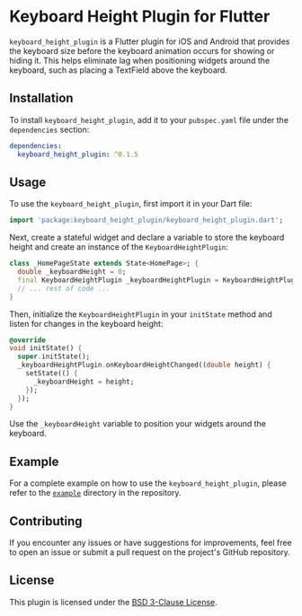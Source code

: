 # Keyboard Height Plugin for Flutter

`keyboard_height_plugin` is a Flutter plugin for iOS and Android that provides the keyboard size before the keyboard animation occurs for showing or hiding it. This helps eliminate lag when positioning widgets around the keyboard, such as placing a TextField above the keyboard.

## Installation

To install `keyboard_height_plugin`, add it to your `pubspec.yaml` file under the `dependencies` section:

```yaml
dependencies:
  keyboard_height_plugin: ^0.1.5
```

## Usage

To use the `keyboard_height_plugin`, first import it in your Dart file:

```dart
import 'package:keyboard_height_plugin/keyboard_height_plugin.dart';
```

Next, create a stateful widget and declare a variable to store the keyboard height and create an instance of the `KeyboardHeightPlugin`:

```dart
class _HomePageState extends State<HomePage>; {
  double _keyboardHeight = 0;
  final KeyboardHeightPlugin _keyboardHeightPlugin = KeyboardHeightPlugin();
  // ... rest of code ...
}
```

Then, initialize the `KeyboardHeightPlugin` in your `initState` method and listen for changes in the keyboard height:

```dart
@override
void initState() {
  super.initState();
  _keyboardHeightPlugin.onKeyboardHeightChanged((double height) {
    setState(() {
      _keyboardHeight = height;
    });
  });
}
```

Use the `_keyboardHeight` variable to position your widgets around the keyboard. 

## Example

For a complete example on how to use the `keyboard_height_plugin`, please refer to the [`example`](example) directory in the repository.

## Contributing

If you encounter any issues or have suggestions for improvements, feel free to open an issue or submit a pull request on the project's GitHub repository.

## License

This plugin is licensed under the [BSD 3-Clause License](LICENSE).
